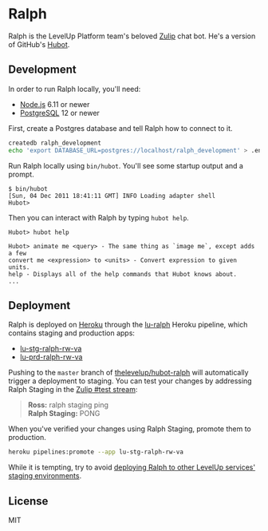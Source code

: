 # Ralph

Ralph is the LevelUp Platform team's beloved [Zulip](https://zulip.com) chat bot. He's a version of GitHub's [Hubot](https://hubot.github.com/).

## Development

In order to run Ralph locally, you'll need:

* [Node.js](https://nodejs.org/) 6.11 or newer
* [PostgreSQL](https://www.postgresql.org/) 12 or newer

First, create a Postgres database and tell Ralph how to connect to it.

```sh
createdb ralph_development
echo 'export DATABASE_URL=postgres://localhost/ralph_development' > .env
```

Run Ralph locally using `bin/hubot`. You'll see some startup output and a prompt.

```
$ bin/hubot
[Sun, 04 Dec 2011 18:41:11 GMT] INFO Loading adapter shell
Hubot>
```

Then you can interact with Ralph by typing `hubot help`.

```
Hubot> hubot help

Hubot> animate me <query> - The same thing as `image me`, except adds a few
convert me <expression> to <units> - Convert expression to given units.
help - Displays all of the help commands that Hubot knows about.
...
```

## Deployment

Ralph is deployed on [Heroku](https://heroku.com/) through the [lu-ralph](https://dashboard.heroku.com/pipelines/0e0e3940-b241-4387-94a4-e4cb43e602fb) Heroku pipeline, which contains staging and production apps:

* [lu-stg-ralph-rw-va](https://dashboard.heroku.com/apps/lu-stg-ralph-rw-va)
* [lu-prd-ralph-rw-va](https://dashboard.heroku.com/apps/lu-prd-ralph-rw-va)

Pushing to the `master` branch of [thelevelup/hubot-ralph](https://github.com/thelevelup/hubot-ralph) will automatically trigger a deployment to staging. You can test your changes by addressing Ralph Staging in the [Zulip #test stream](https://levelup.zulipchat.com/#narrow/stream/25709-test):

> **Ross:** ralph staging ping<br>
> **Ralph Staging:** PONG

When you've verified your changes using Ralph Staging, promote them to production.

```sh
heroku pipelines:promote --app lu-stg-ralph-rw-va
```

While it is tempting, try to avoid [deploying Ralph to other LevelUp services' staging environments](https://levelup.zulipchat.com/#narrow/stream/23281-heroku/topic/levelup-staging.20deployed/near/37563099).

## License

MIT

